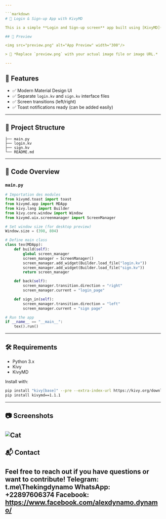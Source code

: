 ```yaml
---

```markdown
# 🔐 Login & Sign-up App with KivyMD

This is a simple **Login and Sign-up screen** app built using [KivyMD](https://kivymd.readthedocs.io/en/latest/). It demonstrates the use of multiple screens (`ScreenManager`), screen transitions, and basic navigation logic.

## 📱 Preview

<img src="preview.png" alt="App Preview" width="300"/>

> 📝 *Replace `preview.png` with your actual image file or image URL.*

---
```


## 🚀 Features

- ✅ Modern Material Design UI
- ✅ Separate `login.kv` and `sign.kv` interface files
- ✅ Screen transitions (left/right)
- ✅ Toast notifications ready (can be added easily)

---

## 📁 Project Structure

```
├── main.py
├── login.kv
├── sign.kv
└── README.md
```

---

## 🧠 Code Overview

### `main.py`
```python
# Importation des modules
from kivymd.toast import toast
from kivymd.app import MDApp
from kivy.lang import Builder
from kivy.core.window import Window
from kivymd.uix.screenmanager import ScreenManager

# Set window size (for desktop preview)
Window.size = (398, 804)

# Define main class
class tex(MDApp):
    def build(self):
        global screen_manager
        screen_manager = ScreenManager()
        screen_manager.add_widget(Builder.load_file("login.kv"))
        screen_manager.add_widget(Builder.load_file("sign.kv"))
        return screen_manager

    def back(self):
        screen_manager.transition.direction = "right"
        screen_manager.current = "login_page"

    def sign_in(self):
        screen_manager.transition.direction = "left"
        screen_manager.current = "sign page"

# Run the app
if __name__ == "__main__":
    tex().run()
```

---

## 🛠️ Requirements

- Python 3.x
- Kivy
- KivyMD

Install with:
```bash
pip install "kivy[base]" --pre --extra-index-url https://kivy.org/downloads/simple
pip install kivymd==1.1.1
```


---

## 📷 Screenshots 
![Cat](https://scontent.flfw5-1.fna.fbcdn.net/v/t39.30808-6/490239142_2114965052344376_6512054200273650440_n.jpg?_nc_cat=111&ccb=1-7&_nc_sid=aa7b47&_nc_ohc=2557VNM7MZkQ7kNvwHyLafY&_nc_oc=AdkjI-Rdy5Fb5Dlfdjq8HacJ57kEEmRBd6lABmzHaDXn46xSkCndsw3c_Blwq9T9rro&_nc_zt=23&_nc_ht=scontent.flfw5-1.fna&_nc_gid=T1nkHFEUjzxWyDvXIwhppg&oh=00_AfEx3FpokYbVRj1EUfcyf_oaf6kI7bwuCL40ABF7kULJJA&oe=680050CE)
---

## 📬 Contact

Feel free to reach out if you have questions or want to contribute!
Telegram: t.me\Thekingdynamo
WhatsApp: +22897606374
Facebook: https://www.facebook.com/alexdynamo.dynamo/
---

```
